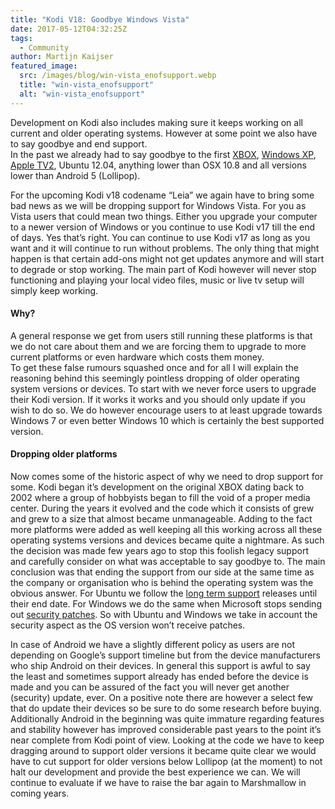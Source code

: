 ```yaml
---
title: "Kodi V18: Goodbye Windows Vista"
date: 2017-05-12T04:32:25Z
tags:
  - Community
author: Martijn Kaijser
featured_image:
  src: /images/blog/win-vista_enofsupport.webp
  title: "win-vista_enofsupport"
  alt: "win-vista_enofsupport"
---
```


Development on Kodi also includes making sure it keeps working on all current and older operating systems. However at some point we also have to say goodbye and end support.  
In the past we already had to say goodbye to the first [XBOX](https://kodi.tv/article/farewell-xbox), [Windows XP](https://kodi.tv/article/end-windows-xp), [Apple TV2](https://kodi.tv/article/farewell-future-apple-tv2-development), Ubuntu 12.04, anything lower than OSX 10.8 and all versions lower than Android 5 (Lollipop).

For the upcoming Kodi v18 codename “Leia” we again have to bring some bad news as we will be dropping support for Windows Vista. For you as Vista users that could mean two things. Either you upgrade your computer to a newer version of Windows or you continue to use Kodi v17 till the end of days. Yes that’s right. You can continue to use Kodi v17 as long as you want and it will continue to run without problems. The only thing that might happen is that certain add-ons might not get updates anymore and will start to degrade or stop working. The main part of Kodi however will never stop functioning and playing your local video files, music or live tv setup will simply keep working.

#### Why?

A general response we get from users still running these platforms is that we do not care about them and we are forcing them to upgrade to more current platforms or even hardware which costs them money.  
To get these false rumours squashed once and for all I will explain the reasoning behind this seemingly pointless dropping of older operating system versions or devices. To start with we never force users to upgrade their Kodi version. If it works it works and you should only update if you wish to do so. We do however encourage users to at least upgrade towards Windows 7 or even better Windows 10 which is certainly the best supported version.

#### Dropping older platforms

Now comes some of the historic aspect of why we need to drop support for some. Kodi began it’s development on the original XBOX dating back to 2002 where a group of hobbyists began to fill the void of a proper media center. During the years it evolved and the code which it consists of grew and grew to a size that almost became unmanageable. Adding to the fact more platforms were added as well keeping all this working across all these operating systems versions and devices became quite a nightmare. As such the decision was made few years ago to stop this foolish legacy support and carefully consider on what was acceptable to say goodbye to. The main conclusion was that ending the support from our side at the same time as the company or organisation who is behind the operating system was the obvious answer. For Ubuntu we follow the [long term support](https://wiki.ubuntu.com/LTS) releases until their end date. For Windows we do the same when Microsoft stops sending out [security patches](https://docs.microsoft.com/lifecycle/faq/windows). So with Ubuntu and Windows we take in account the security aspect as the OS version won’t receive patches.

In case of Android we have a slightly different policy as users are not depending on Google’s support timeline but from the device manufacturers who ship Android on their devices. In general this support is awful to say the least and sometimes support already has ended before the device is made and you can be assured of the fact you will never get another (security) update, ever. On a positive note there are however a select few that do update their devices so be sure to do some research before buying. Additionally Android in the beginning was quite immature regarding features and stability however has improved considerable past years to the point it’s near complete from Kodi point of view. Looking at the code we have to keep dragging around to support older versions it became quite clear we would have to cut support for older versions below Lollipop (at the moment) to not halt our development and provide the best experience we can. We will continue to evaluate if we have to raise the bar again to Marshmallow in coming years.
